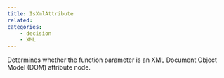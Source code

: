 ```yaml
---
title: IsXmlAttribute
related:
categories:
    - decision
    - XML
---
```


Determines whether the function parameter is an
        XML Document Object Model (DOM) attribute node.